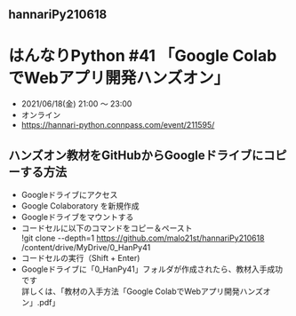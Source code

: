 ## hannariPy210618
# はんなりPython #41 「Google ColabでWebアプリ開発ハンズオン」

- 2021/06/18(金) 21:00 〜 23:00
- オンライン
- https://hannari-python.connpass.com/event/211595/

## ハンズオン教材をGitHubからGoogleドライブにコピーする方法
- Googleドライブにアクセス
- Google Colaboratory を新規作成
- Googleドライブをマウントする
- コードセルに以下のコマンドをコピー＆ペースト  
!git clone --depth=1 https://github.com/malo21st/hannariPy210618 /content/drive/MyDrive/0_HanPy41
- コードセルの実行（Shift + Enter)
- Googleドライブに「0_HanPy41」フォルダが作成されたら、教材入手成功です  
詳しくは、「教材の入手方法「Google ColabでWebアプリ開発ハンズオン」.pdf」
